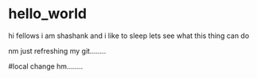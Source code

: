 # hello_world
hi fellows
i am shashank and i like to sleep
lets see what this thing can do 
 
 nm just refreshing my git........
 
#local change hm........
